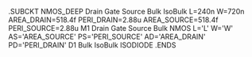 
.SUBCKT NMOS_DEEP Drain Gate Source Bulk IsoBulk L=240n W=720n AREA_DRAIN=518.4f PERI_DRAIN=2.88u AREA_SOURCE=518.4f PERI_SOURCE=2.88u
M1 Drain Gate Source Bulk NMOS L='L' W='W' AS='AREA_SOURCE' PS='PERI_SOURCE' AD='AREA_DRAIN' PD='PERI_DRAIN'
D1 Bulk IsoBulk ISODIODE
.ENDS